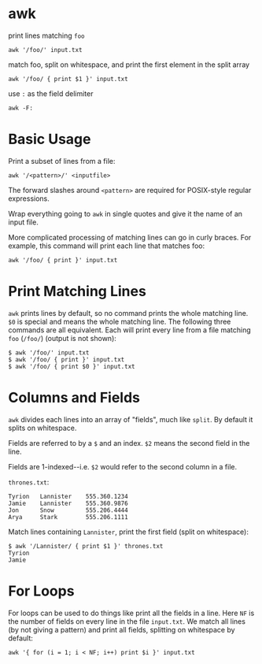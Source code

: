 # awk

print lines matching `foo`

    awk '/foo/' input.txt


match foo, split on whitespace, and print the first element in the split array

    awk '/foo/ { print $1 }' input.txt


use `:` as the field delimiter

    awk -F:



# Basic Usage

Print a subset of lines from a file:

    awk '/<pattern>/' <inputfile>


The forward slashes around `<pattern>` are required for POSIX-style regular
expressions.

Wrap everything going to `awk` in single quotes and give it the name of an
input file.

More complicated processing of matching lines can go in curly braces. For
example, this command will print each line that matches foo:

    awk '/foo/ { print }' input.txt



# Print Matching Lines

`awk` prints lines by default, so no command prints the whole matching line.
`$0` is special and means the whole matching line. The following three commands
are all equivalent. Each will print every line from a file matching `foo`
(`/foo/`) (output is not shown):

    $ awk '/foo/' input.txt
    $ awk '/foo/ { print }' input.txt
    $ awk '/foo/ { print $0 }' input.txt



# Columns and Fields

`awk` divides each lines into an array of "fields", much like `split`. By
default it splits on whitespace.

Fields are referred to by a `$` and an index. `$2` means the second field in
the line.

Fields are 1-indexed--i.e. `$2` would refer to the second column in a file.

`thrones.txt`:

    Tyrion   Lannister    555.360.1234
    Jamie    Lannister    555.360.9876
    Jon      Snow         555.206.4444
    Arya     Stark        555.206.1111


Match lines containing `Lannister`, print the first field (split on
whitespace):

    $ awk '/Lannister/ { print $1 }' thrones.txt
    Tyrion
    Jamie



# For Loops

For loops can be used to do things like print all the fields in a line. Here
`NF` is the number of fields on every line in the file `input.txt`. We match
all lines (by not giving a pattern) and print all fields, splitting on
whitespace by default:

    awk '{ for (i = 1; i < NF; i++) print $i }' input.txt


